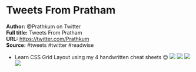 # Tweets From Pratham

**Author:** @Prathkum on Twitter  
**Full title:** Tweets From Pratham  
**URL:** https://twitter.com/Prathkum  
**Source:** #tweets #twitter #readwise

- Learn CSS Grid Layout using my 4 handwritten cheat sheets 😉 
  ![](https://pbs.twimg.com/media/E_VcpxtVEA4ZPRU.jpg) 
  ![](https://pbs.twimg.com/media/E_VcpxvVIAEL7tG.jpg) 
  ![](https://pbs.twimg.com/media/E_VcpxwVEAcXyvy.jpg) 
  ![](https://pbs.twimg.com/media/E_VcpxuVQAgxxcK.jpg) 
   
